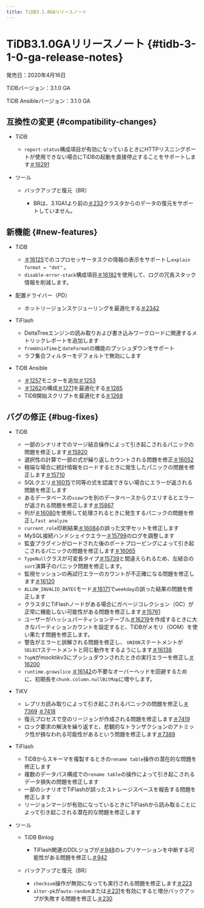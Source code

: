 ```yaml
---
title: TiDB3.1.0GAリリースノート
---
```


# TiDB3.1.0GAリリースノート {#tidb-3-1-0-ga-release-notes}

発売日：2020年4月16日

TiDBバージョン：3.1.0 GA

TiDB Ansibleバージョン：3.1.0 GA

## 互換性の変更 {#compatibility-changes}

-   TiDB

    -   `report-status`構成項目が有効になっているときにHTTPリスニングポートが使用できない場合にTiDBの起動を直接停止することをサポートします[＃16291](https://github.com/pingcap/tidb/pull/16291)

-   ツール

    -   バックアップと復元（BR）

        -   BRは、3.1GA1より前の[＃233](https://github.com/pingcap/br/pull/233)クラスタからのデータの復元をサポートしていません。

## 新機能 {#new-features}

-   TiDB

    -   [＃16125](https://github.com/pingcap/tidb/pull/16125)でのコプロセッサータスクの情報の表示をサポートし`explain format = "dot"` 。
    -   `disable-error-stack`構成項目[＃16182](https://github.com/pingcap/tidb/pull/16182)を使用して、ログの冗長スタック情報を削減します。

-   配置ドライバー（PD）

    -   ホットリージョンスケジューリングを最適化する[＃2342](https://github.com/pingcap/pd/pull/2342)

-   TiFlash

    -   DeltaTreeエンジンの読み取りおよび書き込みワークロードに関連するメトリックレポートを追加します
    -   `fromUnixTime`と`dateFormat`の機能のプッシュダウンをサポート
    -   ラフ集合フィルターをデフォルトで無効にします

-   TiDB Ansible

    -   [＃1257](https://github.com/pingcap/tidb-ansible/pull/1257)モニターを追加[＃1253](https://github.com/pingcap/tidb-ansible/pull/1253)
    -   [＃1262](https://github.com/pingcap/tidb-ansible/pull/1262)の構成[＃1271](https://github.com/pingcap/tidb-ansible/pull/1271)を最適化する[＃1265](https://github.com/pingcap/tidb-ansible/pull/1265)
    -   TiDB開始スクリプトを最適化する[＃1268](https://github.com/pingcap/tidb-ansible/pull/1268)

## バグの修正 {#bug-fixes}

-   TiDB

    -   一部のシナリオでのマージ結合操作によって引き起こされるパニックの問題を修正します[＃15920](https://github.com/pingcap/tidb/pull/15920)
    -   選択性の計算で一部の式が繰り返しカウントされる問題を修正[＃16052](https://github.com/pingcap/tidb/pull/16052)
    -   極端な場合に統計情報をロードするときに発生したパニックの問題を修正します[＃15710](https://github.com/pingcap/tidb/pull/15710)
    -   SQLクエリ[＃16015](https://github.com/pingcap/tidb/pull/16015)で同等の式を認識できない場合にエラーが返される問題を修正します
    -   あるデータベースの`view`つを別のデータベースからクエリするとエラーが返される問題を修正します[＃15867](https://github.com/pingcap/tidb/pull/15867)
    -   列が[＃16080](https://github.com/pingcap/tidb/pull/16080)を使用して処理されるときに発生するパニックの問題を修正し`fast analyze`
    -   `current_role`印刷結果[＃16084](https://github.com/pingcap/tidb/pull/16084)の誤った文字セットを修正します
    -   MySQL接続ハンドシェイクエラー[＃15799](https://github.com/pingcap/tidb/pull/15799)のログを調整します
    -   監査プラグインがロードされた後のポートプロービングによって引き起こされるパニックの問題を修正します[＃16065](https://github.com/pingcap/tidb/pull/16065)
    -   `TypeNull`クラスが可変長タイプ[＃15739](https://github.com/pingcap/tidb/pull/15739)と間違えられるため、左結合の`sort`演算子のパニック問題を修正します。
    -   監視セッションの再試行エラーのカウントが不正確になる問題を修正します[＃16120](https://github.com/pingcap/tidb/pull/16120)
    -   `ALLOW_INVALID_DATES`モード[＃16171](https://github.com/pingcap/tidb/pull/16171)で`weekday`の誤った結果の問題を修正します
    -   クラスタにTiFlashノードがある場合にガベージコレクション（GC）が正常に機能しない可能性がある問題を修正します[＃15761](https://github.com/pingcap/tidb/pull/15761)
    -   ユーザーがハッシュパーティションテーブル[＃16219](https://github.com/pingcap/tidb/pull/16219)を作成するときに大きなパーティションカウントを設定すると、TiDBがメモリ（OOM）を使い果たす問題を修正します。
    -   警告がエラーと誤解される問題を修正し、 `UNION`ステートメントが`SELECT`ステートメントと同じ動作をするようにします[＃16138](https://github.com/pingcap/tidb/pull/16138)
    -   `TopN`がmocktikv3にプッシュダウンされたときの実行エラーを修正し[＃16200](https://github.com/pingcap/tidb/pull/16200)
    -   `runtime.growslice` [＃16142](https://github.com/pingcap/tidb/pull/16142)の不要なオーバーヘッドを回避するために、初期長を`chunk.column.nullBitMap`に増やします。

-   TiKV

    -   レプリカ読み取りによって引き起こされるパニックの問題を修正し[＃7369](https://github.com/tikv/tikv/pull/7369) [＃7418](https://github.com/tikv/tikv/pull/7418)
    -   復元プロセスで空のリージョンが作成される問題を修正します[＃7419](https://github.com/tikv/tikv/pull/7419)
    -   ロック要求の解決を繰り返すと、悲観的なトランザクションのアトミック性が損なわれる可能性があるという問題を修正します[＃7389](https://github.com/tikv/tikv/pull/7389)

-   TiFlash

    -   TiDBからスキーマを複製するときの`rename table`操作の潜在的な問題を修正します
    -   複数のデータパス構成での`rename table`の操作によって引き起こされるデータ損失の問題を修正します
    -   一部のシナリオでTiFlashが誤ったストレージスペースを報告する問題を修正します
    -   リージョンマージが有効になっているときにTiFlashから読み取ることによって引き起こされる潜在的な問題を修正します

-   ツール

    -   TiDB Binlog

        -   TiFlash関連のDDLジョブが[＃948](https://github.com/pingcap/tidb-binlog/pull/948)のレプリケーションを中断する可能性がある問題を修正し[＃942](https://github.com/pingcap/tidb-binlog/pull/942)

    -   バックアップと復元（BR）

        -   `checksum`操作が無効になっても実行される問題を修正します[＃223](https://github.com/pingcap/br/pull/223)
        -   `alter-pk`が`auto-random`または[＃231](https://github.com/pingcap/br/pull/231)を有効にすると増分バックアップが失敗する問題を修正し[＃230](https://github.com/pingcap/br/pull/230)

